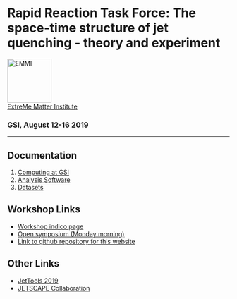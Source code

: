 <!-- [EMMI Logo](https://www.gsi.de/fileadmin/_processed_/4/d/csm_Emmi_logo_web_2aa7dc5b12.png) -->
<!--![EMMI Logo](https://avatars3.githubusercontent.com/u/9026572?s=400&u=4a9412e0949d3fd1c07251a2e1be0357ee1652e8&v=4)-->
<!-- ## [ExtreMe Matter Institute](https://www.gsi.de/work/wissenschaftliche_netzwerke/helmholtz_allianz_emmi.htm) -->

# Rapid Reaction Task Force: The space-time structure of jet quenching - theory and experiment
<a href="https://www.gsi.de/work/wissenschaftliche_netzwerke/helmholtz_allianz_emmi.htm">
  <img src="https://avatars3.githubusercontent.com/u/9026572?s=400&u=4a9412e0949d3fd1c07251a2e1be0357ee1652e8&v=4" alt="EMMI"   width="100" height="100"> <br> ExtreMe Matter Institute </a>

### GSI, August 12-16 2019

<hr>

## Documentation
1. [Computing at GSI](computing.md)
2. [Analysis Software](software.md)
3. [Datasets](datasets.md)

## Workshop Links <a name="WorkshopLinks"></a>

- <a href="https://indico.gsi.de/event/9270/" target="_blank"> Workshop indico page </a>
- <a href="https://indico.gsi.de/event/9065/" target="_blank"> Open symposium (Monday morning) </a>
- <a href="https://github.com/EMMI-Jet-RRTF/web/" target="_blank"> Link to github repository for this website </a>

## Other Links

- <a href="https://indico.cern.ch/event/771644/overview" target="_blank"> JetTools 2019 </a>
- <a href="http://jetscape.org/" target="_blank"> JETSCAPE Collaboration </a>
